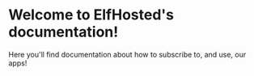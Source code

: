 # Welcome to ElfHosted's documentation!

Here you'll find documentation about how to subscribe to, and use, our apps!

